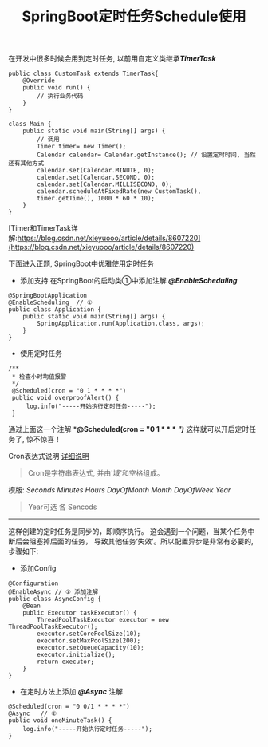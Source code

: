 ﻿---
title: SpringBoot定时任务Schedule使用
categories: Java
tags: java, schedule
time: 2018-05-27 18:13:50
---

在开发中很多时候会用到定时任务, 以前用自定义类继承***TimerTask***

<!-- more -->

```
public class CustomTask extends TimerTask{
	@Override
	public void run() {
		// 执行业务代码
	}
}

class Main {
	public static void main(String[] args) {
		// 调用
		Timer timer= new Timer();
		Calendar calendar= Calendar.getInstance(); // 设置定时时间, 当然还有其他方式
		calendar.set(Calendar.MINUTE, 0);
		calendar.set(Calendar.SECOND, 0);
		calendar.set(Calendar.MILLISECOND, 0);
		calendar.scheduleAtFixedRate(new CustomTask(),
		timer.getTime(), 1000 * 60 * 10);
	}
}
```
[Timer和TimerTask详解:https://blog.csdn.net/xieyuooo/article/details/8607220](https://blog.csdn.net/xieyuooo/article/details/8607220)

下面进入正题, SpringBoot中优雅使用定时任务

* 添加支持
在SpringBoot的启动类①中添加注解 ***@EnableScheduling***
```
@SpringBootApplication
@EnableScheduling  // ①
public class Application {
    public static void main(String[] args) {
        SpringApplication.run(Application.class, args);
    }
}
```

* 使用定时任务

```
/**
 * 检查小时均值报警
 */
 @Scheduled(cron = "0 1 * * * *")
 public void overproofAlert() {
	 log.info("-----开始执行定时任务-----");
 }
```
通过上面这一个注解   ***@Scheduled(cron = "0 1 * * * *")*** 这样就可以开启定时任务了, 惊不惊喜！

Cron表达式说明 [详细说明](https://www.cnblogs.com/liuyitian/p/4108391.html)
>Cron是字符串表达式, 并由'域'和空格组成。

模版: *Seconds* *Minutes* *Hours* *DayOfMonth* *Month* *DayOfWeek* *Year*
> Year可选
> 各
> Sencods

---

这样创建的定时任务是同步的，即顺序执行。 这会遇到一个问题，当某个任务中断后会阻塞掉后面的任务， 导致其他任务‘失效’。所以配置异步是非常有必要的, 步骤如下:

* 添加Config
```
@Configuration
@EnableAsync // ① 添加注解
public class AsyncConfig {
    @Bean
    public Executor taskExecutor() {
        ThreadPoolTaskExecutor executor = new ThreadPoolTaskExecutor();
        executor.setCorePoolSize(10);  
        executor.setMaxPoolSize(200);
        executor.setQueueCapacity(10);
        executor.initialize();
        return executor;
    }
}
```

* 在定时方法上添加 ***@Async*** 注解
```
@Scheduled(cron = "0 0/1 * * * *")
@Async   // ② 
public void oneMinuteTask() {
	log.info("-----开始执行定时任务-----");
}
```
